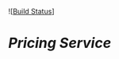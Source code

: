 ![[Build Status](https://dev.azure.com/azetestuser1/projtestdevops/_apis/build/status/azetestuser1.samplepricing?branchName=master)]


# *Pricing Service*
